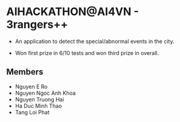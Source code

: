# AIHACKATHON@AI4VN - 3rangers++
- An application to detect the special/abnormal events in the city.

- Won first prize in 6/10 tests and won third prize in overall. 
##  Members
- Nguyen E Ro
- Nguyen Ngoc Anh Khoa
- Nguyen Truong Hai
- Ha Duc Minh Thao
- Tang Loi Phat
